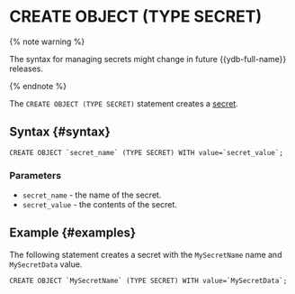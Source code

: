 # CREATE OBJECT (TYPE SECRET)

{% note warning %}

The syntax for managing secrets might change in future {{ydb-full-name}} releases.

{% endnote %}

The `CREATE OBJECT (TYPE SECRET)` statement creates a [secret](../../../concepts/datamodel/secrets.md).

## Syntax {#syntax}

```yql
CREATE OBJECT `secret_name` (TYPE SECRET) WITH value=`secret_value`;
```

### Parameters

* `secret_name` - the name of the secret.
* `secret_value` - the contents of the secret.

## Example {#examples}

The following statement creates a secret with the `MySecretName` name and `MySecretData` value.

```yql
CREATE OBJECT `MySecretName` (TYPE SECRET) WITH value=`MySecretData`;
```
